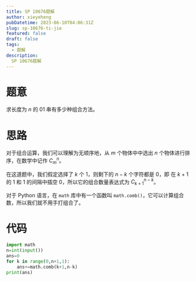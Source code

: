 ```yaml
---
title: SP 10676题解
author: xieyeheng
pubDatetime: 2023-06-10T04:06:31Z
slug: sp-10676-ti-jie
featured: false
draft: false
tags:
  - 题解
description:
  SP 10676题解
---
```


# 题意

求长度为 $n$ 的 01 串有多少种组合方法。

# 思路

对于组合运算，我们可以理解为无顺序地，从 $m$ 个物体中中选出 $n$ 个物体进行排序，在数学中记作 $C_m^n$。

在这道题中，我们假定选择了 $k$ 个 $1$，则剩下的 $n-k$ 个字符都是 $0$，即 在 $k+1$ 的 $1$ 和 $1$ 的间隔中插空 $0$，所以它的组合数量表达式为 $C_{k+1}^{n-k}$。

对于 Python 语言，在 `math` 库中有一个函数叫 `math.comb()`，它可以计算组合数，所以我们就不用手打组合了。

# 代码

```python
import math
n=int(input())
ans=0
for k in range(0,n+1,1):
    ans+=math.comb(k+1,n-k)
print(ans)
```
